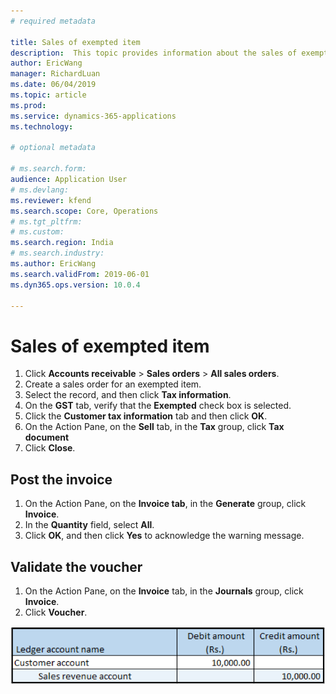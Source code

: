 ```yaml
---
# required metadata

title: Sales of exempted item
description:  This topic provides information about the sales of exempted items.
author: EricWang
manager: RichardLuan
ms.date: 06/04/2019
ms.topic: article
ms.prod: 
ms.service: dynamics-365-applications
ms.technology: 

# optional metadata

# ms.search.form: 
audience: Application User
# ms.devlang: 
ms.reviewer: kfend
ms.search.scope: Core, Operations
# ms.tgt_pltfrm: 
# ms.custom: 
ms.search.region: India
# ms.search.industry: 
ms.author: EricWang
ms.search.validFrom: 2019-06-01
ms.dyn365.ops.version: 10.0.4

---
```


# Sales of exempted item

1. Click **Accounts receivable** \> **Sales orders** \> **All sales orders**.
2. Create a sales order for an exempted item.
3. Select the record, and then click **Tax information**.
4. On the **GST** tab, verify that the **Exempted** check box is selected.
5. Click the **Customer tax information** tab and then click **OK**.
6. On the Action Pane, on the **Sell** tab, in the **Tax** group, click **Tax document**
7. Click **Close**.

## Post the invoice

1. On the Action Pane, on the **Invoice tab**, in the **Generate** group, click **Invoice**.
2. In the **Quantity** field, select **All**.
3. Click **OK**, and then click **Yes** to acknowledge the warning message.

## Validate the voucher

1. On the Action Pane, on the **Invoice** tab, in the **Journals** group, click **Invoice**.
2. Click **Voucher**.

![](media/Annotation-2019-05-20-150217.png)



